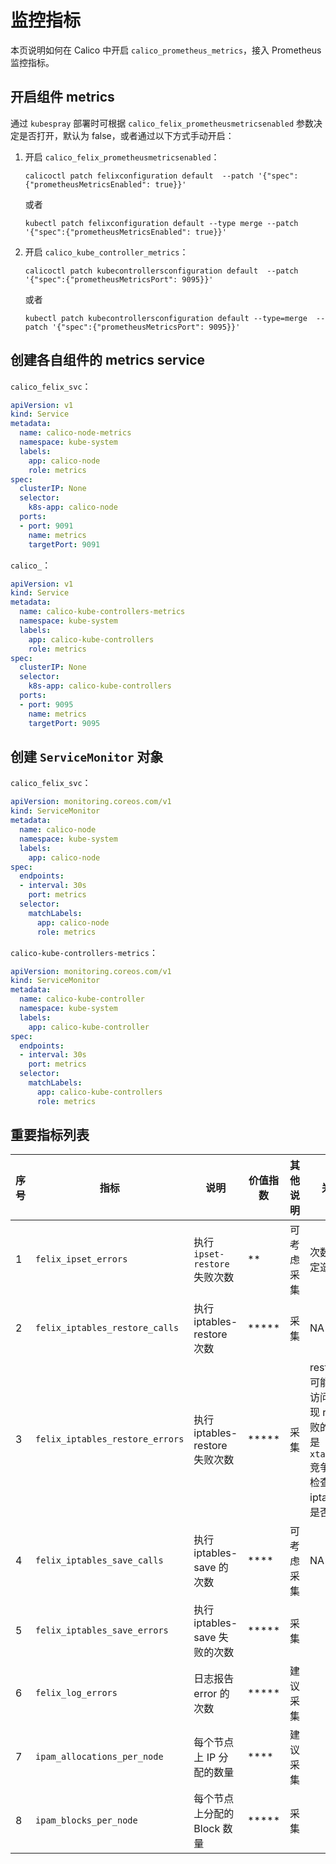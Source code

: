 # 监控指标

本页说明如何在 Calico 中开启 `calico_prometheus_metrics`，接入 Prometheus 监控指标。

## 开启组件 metrics

通过 `kubespray` 部署时可根据 `calico_felix_prometheusmetricsenabled` 参数决定是否打开，默认为 false，或者通过以下方式手动开启：

1. 开启 `calico_felix_prometheusmetricsenabled`：

    ```shell
    calicoctl patch felixconfiguration default  --patch '{"spec":{"prometheusMetricsEnabled": true}}'
    ```

    或者

    ```shell
    kubectl patch felixconfiguration default --type merge --patch '{"spec":{"prometheusMetricsEnabled": true}}'
    ```

2. 开启 `calico_kube_controller_metrics`：

    ```shell
    calicoctl patch kubecontrollersconfiguration default  --patch '{"spec":{"prometheusMetricsPort": 9095}}'
    ```

    或者

    ```shell
    kubectl patch kubecontrollersconfiguration default --type=merge  --patch '{"spec":{"prometheusMetricsPort": 9095}}'
    ```

## 创建各自组件的 metrics service

`calico_felix_svc`：

```yaml
apiVersion: v1
kind: Service
metadata:
  name: calico-node-metrics
  namespace: kube-system
  labels:
    app: calico-node
    role: metrics
spec:
  clusterIP: None
  selector:
    k8s-app: calico-node
  ports:
  - port: 9091
    name: metrics
    targetPort: 9091
```

`calico_`：

```yaml
apiVersion: v1
kind: Service
metadata:
  name: calico-kube-controllers-metrics
  namespace: kube-system
  labels:
    app: calico-kube-controllers
    role: metrics
spec:
  clusterIP: None
  selector:
    k8s-app: calico-kube-controllers
  ports:
  - port: 9095
    name: metrics
    targetPort: 9095
```

## 创建 `ServiceMonitor` 对象

`calico_felix_svc`：

```yaml
apiVersion: monitoring.coreos.com/v1
kind: ServiceMonitor
metadata:
  name: calico-node
  namespace: kube-system
  labels:
    app: calico-node
spec:
  endpoints:
  - interval: 30s
    port: metrics
  selector:
    matchLabels:
      app: calico-node
      role: metrics
```

`calico-kube-controllers-metrics`：

```yaml
apiVersion: monitoring.coreos.com/v1
kind: ServiceMonitor
metadata:
  name: calico-kube-controller
  namespace: kube-system
  labels:
    app: calico-kube-controller
spec:
  endpoints:
  - interval: 30s
    port: metrics
  selector:
    matchLabels:
      app: calico-kube-controllers
      role: metrics
```

## 重要指标列表

| 序号 | 指标   | 说明   | 价值指数 | 其他说明 | 关联问题 |
|---------|-------------|-----------------------------------------|----------|--------|------|
| 1 | `felix_ipset_errors`| 执行 `ipset-restore` 失败次数 | ** | 可考虑采集 | 次数 +1 不一定造成问题
| 2 | `felix_iptables_restore_calls` | 执行 iptables-restore 次数 | ***** | 采集 | NA
| 3 | `felix_iptables_restore_errors` | 执行 iptables-restore 失败次数 | *****| 采集 | restore 失败可能造成 Pod 访问失败。出现 restore 失败的原因可能是`xtables_lock` 竞争失败，请检查主机上 iptables 数量是否过多
| 4 | `felix_iptables_save_calls` | 执行 iptables-save 的次数 | **** | 可考虑采集 | NA
| 5 | `felix_iptables_save_errors`| 执行 iptables-save 失败的次数 | ***** | 采集 |
| 6 | `felix_log_errors` | 日志报告 error 的次数 | ***** | 建议采集
| 7 | `ipam_allocations_per_node` | 每个节点上 IP 分配的数量 | **** | 建议采集
| 8 | `ipam_blocks_per_node` | 每个节点上分配的 Block 数量 | ***** | 采集 |
